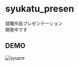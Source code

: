 # syukatu_presen
就職作品プレゼンテーション<br>
開発中です

## DEMO
![syupre](https://user-images.githubusercontent.com/70145199/156118456-d729cb2a-e2e3-46e1-bb75-ecc9431550e3.png)
